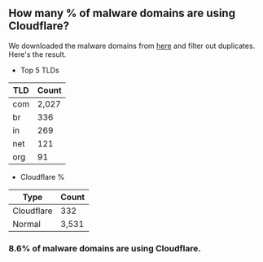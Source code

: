 ## How many % of malware domains are using Cloudflare?


We downloaded the malware domains from [here](https://urlhaus.abuse.ch) and filter out duplicates.
Here's the result.


[//]: # (start replacement)


- Top 5 TLDs

| TLD | Count |
| --- | --- |
| com | 2,027 |
| br | 336 |
| in | 269 |
| net | 121 |
| org | 91 |


- Cloudflare %

| Type | Count |
| --- | --- |
| Cloudflare | 332 |
| Normal | 3,531 |


### 8.6% of malware domains are using Cloudflare.